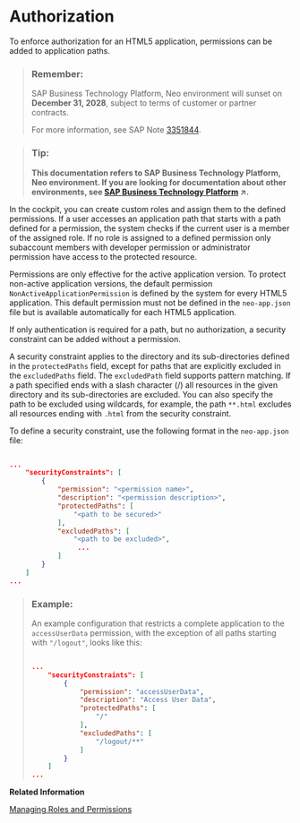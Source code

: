 <!-- loioa139548b21954e319a2a351e993bac40 -->

# Authorization

To enforce authorization for an HTML5 application, permissions can be added to application paths.

> ### Remember:  
> SAP Business Technology Platform, Neo environment will sunset on **December 31, 2028**, subject to terms of customer or partner contracts.
> 
> For more information, see SAP Note [3351844](https://me.sap.com/notes/3351844).

> ### Tip:  
> **This documentation refers to SAP Business Technology Platform, Neo environment. If you are looking for documentation about other environments, see [SAP Business Technology Platform](https://help.sap.com/viewer/65de2977205c403bbc107264b8eccf4b/Cloud/en-US/6a2c1ab5a31b4ed9a2ce17a5329e1dd8.html "SAP Business Technology Platform (SAP BTP) is an integrated offering comprised of the following technology portfolios: application development; process automation; integration; data, analytics, and enterprise planning; artificial intelligence. The platform offers users the ability to turn data into business value, compose end-to-end business processes, connect entire IT landscapes, and personalize, build and extend SAP applications. This reduces the overall total cost of ownership maintaining SAP landscapes and third-party software across end-to-end business processes.") :arrow_upper_right:.**

In the cockpit, you can create custom roles and assign them to the defined permissions. If a user accesses an application path that starts with a path defined for a permission, the system checks if the current user is a member of the assigned role. If no role is assigned to a defined permission only subaccount members with developer permission or administrator permission have access to the protected resource.

Permissions are only effective for the active application version. To protect non-active application versions, the default permission `NonActiveApplicationPermission` is defined by the system for every HTML5 application. This default permission must not be defined in the `neo-app.json` file but is available automatically for each HTML5 application.

If only authentication is required for a path, but no authorization, a security constraint can be added without a permission.

A security constraint applies to the directory and its sub-directories defined in the `protectedPaths` field, except for paths that are explicitly excluded in the `excludedPaths` field. The `excludedPath` field supports pattern matching. If a path specified ends with a slash character \(/\) all resources in the given directory and its sub-directories are excluded. You can also specify the path to be excluded using wildcards, for example, the path `**.html` excludes all resources ending with `.html` from the security constraint.

To define a security constraint, use the following format in the `neo-app.json` file:

```json

...
    "securityConstraints": [
        {
            "permission": "<permission name>",
            "description": "<permission description>",
            "protectedPaths": [
                "<path to be secured>"
            ],
            "excludedPaths": [
                "<path to be excluded>",
                 ...
            ]
        }
    ]
...

```

> ### Example:  
> An example configuration that restricts a complete application to the `accessUserData` permission, with the exception of all paths starting with `"/logout"`, looks like this:
> 
> ```json
> 
> ...
>     "securityConstraints": [
>         {
>             "permission": "accessUserData",
>             "description": "Access User Data",
>             "protectedPaths": [
>                 "/"
>             ],
>             "excludedPaths": [
>                 "/logout/**"
>             ]
>         }
>     ]
> ...
> 
> ```

**Related Information**  


[Managing Roles and Permissions](../50-administration-and-ops-neo/managing-roles-and-permissions-d128e67.md "Resources of an HTML5 application can be protected by permissions. The application developer defines the permissions in the application descriptor file.")

